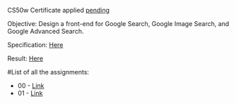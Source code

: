 CS50w Certificate applied [pending](https://user-images.githubusercontent.com/35127781/187207863-c69cbc62-6d99-4860-b38f-5463531c80b0.png)


Objective: Design a front-end for Google Search, Google Image Search, and Google Advanced Search.

Specification: [Here](https://cs50.harvard.edu/web/2020/projects/0/search/)

Result: [Here](https://asgherali.github.io/Project0/)


#List of all the assignments:
- 00 - [Link](https://github.com/AsgherAli/Project0)
- 01 - [Link](https://github.com/AsgherAli/Project1)
